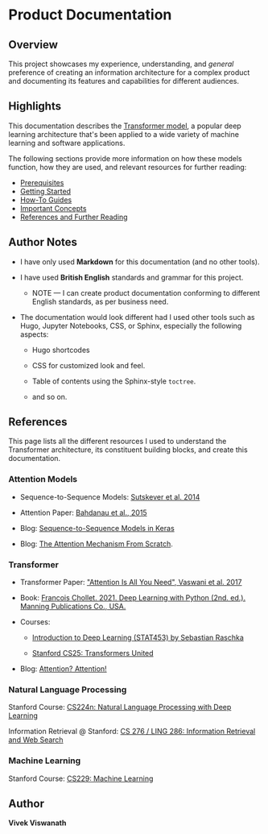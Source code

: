 # Product Documentation  


## Overview

This project showcases my experience, understanding, and _general_ preference of creating an information architecture for a complex product and documenting its features and capabilities for different audiences.


## Highlights

This documentation describes the [Transformer model](The%20Transformer%20Model/README.md), a popular deep learning architecture that's been applied to a wide variety of machine learning and software applications. 

The following sections provide more information on how these models function, how they are used, and relevant resources for further reading:

- [Prerequisites](The%20Transformer%20Model/prerequisites.md)
- [Getting Started](The%20Transformer%20Model/getting-started.md)
- [How-To Guides](The%20Transformer%20Model/how-to-use-transformers-for-translation.md)
- [Important Concepts](The%20Transformer%20Model/important-concepts.md)
- [References and Further Reading](The%20Transformer%20Model/references-and-further-reading.md)


## Author Notes

- I have only used **Markdown** for this documentation (and no other tools).

- I have used **British English** standards and grammar for this project.

    - NOTE — I can create product documentation conforming to different English standards, as per business need.

- The documentation would look different had I used other tools such as Hugo, Jupyter Notebooks, CSS, or Sphinx, especially the following aspects:

  - Hugo shortcodes

  - CSS for customized look and feel.

  - Table of contents using the Sphinx-style `toctree`.

  - and so on.


## References

This page lists all the different resources I used to understand the Transformer architecture, its constituent building blocks, and create this documentation.


### Attention Models

- Sequence-to-Sequence Models: [Sutskever et al. 2014](https://arxiv.org/abs/1409.3215)

- Attention Paper: [Bahdanau et al., 2015](https://arxiv.org/pdf/1409.0473.pdf)

- Blog: [Sequence-to-Sequence Models in Keras](https://blog.keras.io/a-ten-minute-introduction-to-sequence-to-sequence-learning-in-keras.html)

- Blog: [The Attention Mechanism From Scratch](https://machinelearningmastery.com/the-attention-mechanism-from-scratch/).


### Transformer

- Transformer Paper: ["Attention Is All You Need", Vaswani et al. 2017](https://proceedings.neurips.cc/paper/2017/file/3f5ee243547dee91fbd053c1c4a845aa-Paper.pdf)

- Book: [Francois Chollet. 2021. Deep Learning with Python (2nd. ed.). Manning Publications Co., USA.](https://www.manning.com/books/deep-learning-with-python-second-edition)

- Courses:

  - [Introduction to Deep Learning (STAT453) by Sebastian Raschka](https://sebastianraschka.com/blog/2021/dl-course.html#l19-self-attention-and-transformer-networks)

  - [Stanford CS25: Transformers United](https://web.stanford.edu/class/cs25/)  

- Blog: [Attention? Attention!](https://lilianweng.github.io/posts/2018-06-24-attention/#whats-wrong-with-seq2seq-model)


### Natural Language Processing

Stanford Course: [CS224n: Natural Language Processing with Deep Learning](https://web.stanford.edu/class/cs224n/)

Information Retrieval @ Stanford: [CS 276 / LING 286: Information Retrieval and Web Search](https://web.stanford.edu/class/cs276/)


### Machine Learning

Stanford Course: [CS229: Machine Learning](https://cs229.stanford.edu/)


## Author

**Vivek Viswanath**
